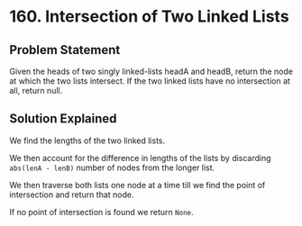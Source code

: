 # 160. Intersection of Two Linked Lists

## Problem Statement

Given the heads of two singly linked-lists headA and headB, return the node at which the two lists intersect. If the two linked lists have no intersection at all, return null.

## Solution Explained

We find the lengths of the two linked lists.

We then account for the difference in lengths of the lists by discarding `abs(lenA - lenB)` number of nodes from the longer list.

We then traverse both lists one node at a time till we find the point of intersection and return that node.

If no point of intersection is found we return `None`.
